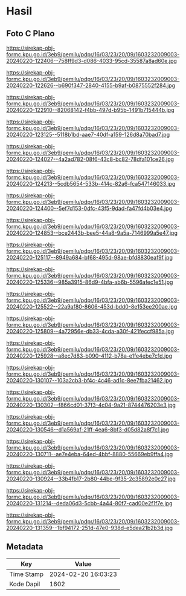 # Hasil

## Foto C Plano

https://sirekap-obj-formc.kpu.go.id/3eb9/pemilu/pdpr/16/03/23/20/09/1603232009003-20240220-122406--758ff9d3-d086-4033-95cd-35587a8ad60e.jpg

https://sirekap-obj-formc.kpu.go.id/3eb9/pemilu/pdpr/16/03/23/20/09/1603232009003-20240220-122626--b690f347-2840-4155-b9af-b0875552f284.jpg

https://sirekap-obj-formc.kpu.go.id/3eb9/pemilu/pdpr/16/03/23/20/09/1603232009003-20240220-122910--82068142-f4bb-497d-b95b-1491b715444b.jpg

https://sirekap-obj-formc.kpu.go.id/3eb9/pemilu/pdpr/16/03/23/20/09/1603232009003-20240220-123125--5118b1bd-aae7-40df-a159-126d8a70bad7.jpg

https://sirekap-obj-formc.kpu.go.id/3eb9/pemilu/pdpr/16/03/23/20/09/1603232009003-20240220-124027--4a2ad782-08f6-43c8-bc82-78dfa101ce26.jpg

https://sirekap-obj-formc.kpu.go.id/3eb9/pemilu/pdpr/16/03/23/20/09/1603232009003-20240220-124213--5cdb5654-533b-414c-82a6-fca547146033.jpg

https://sirekap-obj-formc.kpu.go.id/3eb9/pemilu/pdpr/16/03/23/20/09/1603232009003-20240220-124400--5ef7d153-0dfc-43f5-9dad-fa47fd4b03e4.jpg

https://sirekap-obj-formc.kpu.go.id/3eb9/pemilu/pdpr/16/03/23/20/09/1603232009003-20240220-124853--bce2443b-bee5-44a8-9a5a-7146999a5e47.jpg

https://sirekap-obj-formc.kpu.go.id/3eb9/pemilu/pdpr/16/03/23/20/09/1603232009003-20240220-125117--8949a684-bf68-495d-98ae-bfd8830eaf9f.jpg

https://sirekap-obj-formc.kpu.go.id/3eb9/pemilu/pdpr/16/03/23/20/09/1603232009003-20240220-125336--985a3915-86d9-4bfa-ab6b-5596afec1e51.jpg

https://sirekap-obj-formc.kpu.go.id/3eb9/pemilu/pdpr/16/03/23/20/09/1603232009003-20240220-125522--22a9af80-8606-453d-bdd0-8e153ee200ae.jpg

https://sirekap-obj-formc.kpu.go.id/3eb9/pemilu/pdpr/16/03/23/20/09/1603232009003-20240220-125809--4a72956e-db33-4cda-a30f-421feccf985a.jpg

https://sirekap-obj-formc.kpu.go.id/3eb9/pemilu/pdpr/16/03/23/20/09/1603232009003-20240220-125928--a8ec7d83-b090-4112-b78a-e1fe4ebe7c1d.jpg

https://sirekap-obj-formc.kpu.go.id/3eb9/pemilu/pdpr/16/03/23/20/09/1603232009003-20240220-130107--103a2cb3-bf4c-4c46-ad1c-8ee7fba21462.jpg

https://sirekap-obj-formc.kpu.go.id/3eb9/pemilu/pdpr/16/03/23/20/09/1603232009003-20240220-130302--f866cd01-37f3-4c04-9a21-8744476203e3.jpg

https://sirekap-obj-formc.kpu.go.id/3eb9/pemilu/pdpr/16/03/23/20/09/1603232009003-20240220-130546--d1a569af-21ff-4ea6-8bf3-d05d82a8f7c1.jpg

https://sirekap-obj-formc.kpu.go.id/3eb9/pemilu/pdpr/16/03/23/20/09/1603232009003-20240220-130711--ae7e4eba-64ed-4bbf-8880-55669eb9ffa4.jpg

https://sirekap-obj-formc.kpu.go.id/3eb9/pemilu/pdpr/16/03/23/20/09/1603232009003-20240220-130924--33b4fb17-2b80-44be-9f35-2c35892e0c27.jpg

https://sirekap-obj-formc.kpu.go.id/3eb9/pemilu/pdpr/16/03/23/20/09/1603232009003-20240220-131214--deda06d3-5cbb-4a44-80f7-cad00e2f1f7e.jpg

https://sirekap-obj-formc.kpu.go.id/3eb9/pemilu/pdpr/16/03/23/20/09/1603232009003-20240220-131359--1bf94172-251d-47e0-938d-e5dea21b2b3d.jpg


## Metadata

| Key        | Value               |
| ---------- | ------------------- |
| Time Stamp | 2024-02-20 16:03:23 |
| Kode Dapil | 1602                |



